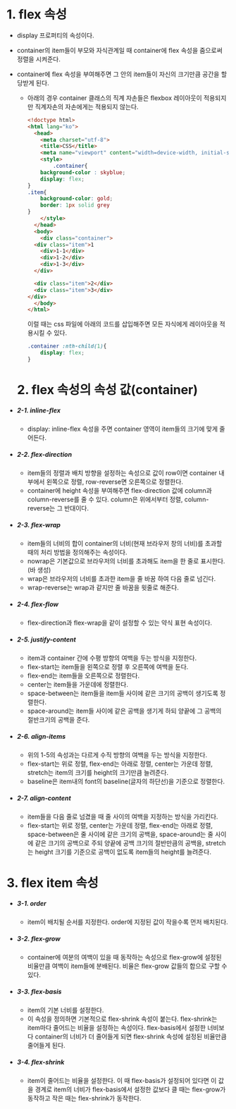 # 1. flex 속성

- display 프로퍼티의 속성이다.

- container의 item들이 부모와 자식관계일 때 container에 flex 속성을 줌으로써 정렬을 시켜준다.

- container에 flex 속성을 부여해주면 그 안의 item들이 자신의 크기만큼 공간을 할당받게 된다.

  - 아래의 경우 container 클래스의 직계 자손들은 flexbox 레이아웃이 적용되지만 직계자손의 자손에게는 적용되지 않는다.
  
    ```html
    <!doctype html>
    <html lang="ko">
      <head>
        <meta charset="utf-8">
        <title>CSS</title>
        <meta name="viewport" content="width=device-width, initial-scale=1">
        <style>
            .container{
    	background-color : skyblue;
    	display: flex;
    }
    .item{
    	background-color: gold;
    	border: 1px solid grey
    }
        </style>
      </head>
      <body>
        <div class="container">
      <div class="item">1
        <div>1-1</div>
        <div>1-2</div>
        <div>1-3</div>
      </div>
    
      <div class="item">2</div>
      <div class="item">3</div>
    </div>
      </body>
    </html>
    ```
  
    이럴 때는 css 파일에 아래의 코드를 삽입해주면 모든 자식에게 레이아웃을 적용시킬 수 있다.
  
    ```css
    .container :nth-child(1){
    	display: flex;
    }
    ```
  
  # 2. flex 속성의 속성 값(container)
  
- ##### 2-1. inline-flex

  - display: inline-flex 속성을 주면 container 영역이 item들의 크기에 맞게 줄어든다.

- ##### 2-2. flex-direction

  - item들의 정렬과 배치 방향을 설정하는 속성으로 값이 row이면 container 내부에서 왼쪽으로 정렬, row-reverse면 오른쪽으로 정렬한다.
  - container에 height 속성을 부여해주면 flex-direction 값에 column과 column-reverse를  줄 수 있다. column은 위에서부터 정렬, column-reverse는 그 반대이다.

- ##### 2-3. flex-wrap

  - item들의 너비의 합이 container의 너비(현재 브라우저 창의 너비)를 초과할 때의 처리 방법을 정의해주는 속성이다.
  - nowrap은 기본값으로 브라우저의 너비를 초과해도 item을 한 줄로 표시한다.(바 생성)
  - wrap은 브라우저의 너비를 초과한 item을 줄 바꿈 하여 다음 줄로 넘긴다.
  - wrap-reverse는 wrap과 같지만 줄 바꿈을 윗줄로 해준다.

- ##### 2-4. flex-flow

  - flex-direction과 flex-wrap을 같이 설정할 수 있는 약식 표현 속성이다.

- ##### 2-5. justify-content

  - item과 container 간에 수평 방향의 여백을 두는 방식을 지정한다.
  - flex-start는 item들을 왼쪽으로 정렬 후 오른쪽에 여백을 둔다.
  - flex-end는 item들을 오른쪽으로 정렬한다.
  - center는 item들을 가운데에 정렬한다.
  - space-between는 item들을 item들 사이에 같은 크기의 공백이 생기도록 정렬한다.
  - space-around는 item들 사이에 같은 공백을 생기게 하되 양끝에 그 공백의 절반크기의 공백을 준다.

- ##### 2-6. align-items

  - 위의 1-5의 속성과는 다르게 수직 방향의 여백을 두는 방식을 지정한다.
  - flex-start는 위로 정렬, flex-end는 아래로 정렬, center는 가운데 정렬, stretch는 item의 크기를 height의 크기만큼 늘려준다.
  - baseline은 item내의 font의 baseline(글자의 하단선)을 기준으로 정렬한다.

- ##### 2-7. align-content

  - item들을 다음 줄로 넘겼을 때 줄 사이의 여백을 지정하는 방식을 가리킨다.
  - flex-start는 위로 정렬, center는 가운데 정렬, flex-end는 아래로 정렬, space-between은 줄 사이에 같은 크기의 공백을, space-around는 줄 사이에 같은 크기의 공백으로 주되 양끝에 공백 크기의 절반만큼의 공백을, stretch는 height 크기를 기준으로 공백이 없도록 item들의 height를 늘려준다.

# 3. flex item 속성

- ##### 3-1. order

  - item이 배치될 순서를 지정한다. order에 지정된 값이 작을수록 먼저 배치된다.

- ##### 3-2. flex-grow

  - container에 여분의 여백이 있을 때 동작하는 속성으로 flex-grow에 설정된 비율만큼 여백이 item들에 분배된다. 비율은 flex-grow 값들의 합으로 구할 수 있다.

- ##### 3-3. flex-basis

  - item의 기본 너비를 설정한다.
  - 이 속성을 정의하면 기본적으로 flex-shrink 속성이 붙는다. flex-shrink는 item마다 줄어드는 비율을 설정하는 속성이다. flex-basis에서 설정한 너비보다 container의 너비가 더 줄어들게 되면 flex-shrink 속성에 설정된 비율만큼 줄어들게 된다.

- ##### 3-4. flex-shrink

  - item이 줄어드는 비율을 설정한다. 이 때 flex-basis가 설정되어 있다면 이 값을 경계로 item의 너비가 flex-basis에서 설정한 값보다 클 때는 flex-grow가 동작하고 작은 때는 flex-shrink가 동작한다.